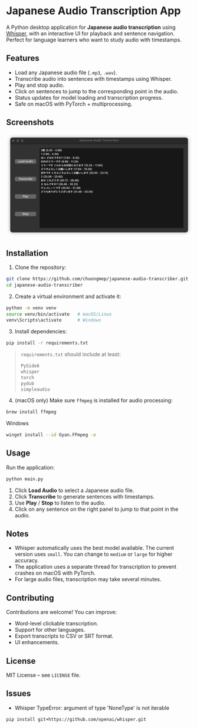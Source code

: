 
# Japanese Audio Transcription App

A Python desktop application for **Japanese audio transcription** using [Whisper](https://github.com/openai/whisper), with an interactive UI for playback and sentence navigation. Perfect for language learners who want to study audio with timestamps.


## Features

* Load any Japanese audio file (`.mp3`, `.wav`).
* Transcribe audio into sentences with timestamps using Whisper.
* Play and stop audio.
* Click on sentences to jump to the corresponding point in the audio.
* Status updates for model loading and transcription progress.
* Safe on macOS with PyTorch + multiprocessing.

## Screenshots

![](./docs/iShot_2025-08-13_22.16.42.png)

## Installation

1. Clone the repository:

```bash
git clone https://github.com/chuongmep/japanese-audio-transcriber.git
cd japanese-audio-transcriber
```

2. Create a virtual environment and activate it:

```bash
python -m venv venv
source venv/bin/activate   # macOS/Linux
venv\Scripts\activate      # Windows
```

3. Install dependencies:

```bash
pip install -r requirements.txt
```

> `requirements.txt` should include at least:
>
> ```
> PySide6
> whisper
> torch
> pydub
> simpleaudio
> ```

4. (macOS only) Make sure `ffmpeg` is installed for audio processing:

```bash
brew install ffmpeg
```
Windows 
```bash
winget install --id Gyan.FFmpeg -e
```

## Usage

Run the application:

```bash
python main.py
```

1. Click **Load Audio** to select a Japanese audio file.
2. Click **Transcribe** to generate sentences with timestamps.
3. Use **Play** / **Stop** to listen to the audio.
4. Click on any sentence on the right panel to jump to that point in the audio.

## Notes

* Whisper automatically uses the best model available. The current version uses `small`. You can change to `medium` or `large` for higher accuracy.
* The application uses a separate thread for transcription to prevent crashes on macOS with PyTorch.
* For large audio files, transcription may take several minutes.

## Contributing

Contributions are welcome! You can improve:

* Word-level clickable transcription.
* Support for other languages.
* Export transcripts to CSV or SRT format.
* UI enhancements.

## License

MIT License – see `LICENSE` file.


## Issues 

- Whisper TypeError: argument of type 'NoneType' is not iterable
```bash
pip install git+https://github.com/openai/whisper.git
```